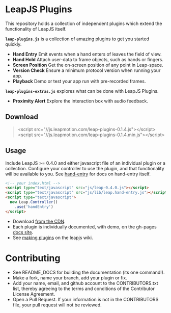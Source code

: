 LeapJS Plugins
==============

This repository holds a collection of independent plugins which extend the functionality of LeapJS itself.

**`leap-plugins.js`** is a collection of amazing plugins to get you started quickly.

 - **Hand Entry** Emit events when a hand enters of leaves the field of view.
 - **Hand Hold** Attach user-data to frame objects, such as hands or fingers.
 - **Screen Position** Get the on-screen position of any point in Leap-space.
 - **Version Check** Ensure a minimum protocol version when running your app.
 - **Playback** Demo or test your app run with pre-recorded frames.

**`leap-plugins-extras.js`** explores what can be done with LeapJS Plugins.

 - **Proximity Alert** Explore the interaction box with audio feedback.

## Download

> &lt;script src="//js.leapmotion.com/leap-plugins-0.1.4.js"&gt;&lt;/script&gt;
<br/> &lt;script src="//js.leapmotion.com/leap-plugins-0.1.4.min.js"&gt;&lt;/script&gt;

## Usage

Include LeapJS >= 0.4.0 and either javascript file of an individual plugin or a collection.
Configure your controller to use the plugin, and that functionality will be available to you.
See [hand-entry](http://leapmotion.github.io/leapjs-plugins/docs/index.html#hand-entry) for docs on hand-entry itself.

```html
<!-- your index.html -->
<script type="text/javascript" src="js/leap-0.4.0.js"></script>
<script type="text/javascript" src="js/lib/leap.hand-entry.js"></script>
<script type="text/javascript">
  new Leap.Controller()
    .use('handEntry')
</script>
```

 - Download [from the CDN](http://developer.leapmotion.com/leapjs/plugins).
 - Each plugin is individually documented, with demo, on the gh-pages [docs site](http://leapmotion.github.io/leapjs-plugins/docs/).
 - See [making plugins](http://github.com/leapmotion/leapjs/wiki/plugins) on the leapjs wiki.



Contributing
===============

 - See README_DOCS for building the documentation (its one command!).
 - Make a fork, name your branch, add your plugin or fix.
 - Add your name, email, and github account to the CONTRIBUTORS.txt list, thereby agreeing to the terms and conditions of the Contributor License Agreement.
 - Open a Pull Request. If your information is not in the CONTRIBUTORS file, your pull request will not be reviewed.
